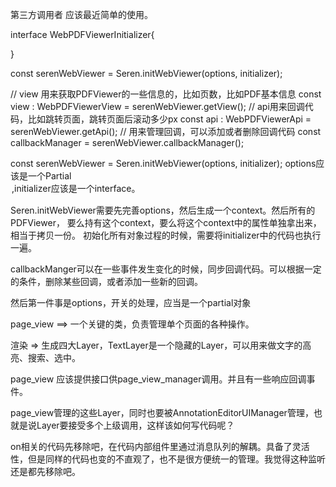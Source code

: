 
第三方调用者 应该最近简单的使用。

interface WebPDFViewerInitializer{

}

const serenWebViewer = Seren.initWebViewer(options, initializer);

// view 用来获取PDFViewer的一些信息的，比如页数，比如PDF基本信息
const view : WebPDFViewerView = serenWebViewer.getView();
// api用来回调代码，比如跳转页面，跳转页面后滚动多少px
const api : WebPDFViewerApi = serenWebViewer.getApi();
// 用来管理回调，可以添加或者删除回调代码
const callbackManager = serenWebViewer.callbackManager();

const serenWebViewer = Seren.initWebViewer(options, initializer);
options应该是一个Partial<Option>,initializer应该是一个interface。

Seren.initWebViewer需要先完善options，然后生成一个context。然后所有的PDFViewer，
要么持有这个context，要么将这个context中的属性单独拿出来，相当于拷贝一份。
初始化所有对象过程的时候，需要将initializer中的代码也执行一遍。

callbackManger可以在一些事件发生变化的时候，同步回调代码。可以根据一定的条件，删除某些回调，或者添加一些新的回调。

然后第一件事是options，开关的处理，应当是一个partial对象

page_view ==> 一个关键的类，负责管理单个页面的各种操作。

渲染 => 生成四大Layer，TextLayer是一个隐藏的Layer，可以用来做文字的高亮、搜索、选中。

page_view 应该提供接口供page_view_manager调用。并且有一些响应回调事件。

page_view管理的这些Layer，同时也要被AnnotationEditorUIManager管理，也就是说Layer要接受多个上级调用，这样该如何写代码呢？

on相关的代码先移除吧，在代码内部组件里通过消息队列的解耦。具备了灵活性，但是同样的代码也变的不直观了，也不是很方便统一的管理。我觉得这种监听还是都先移除吧。
